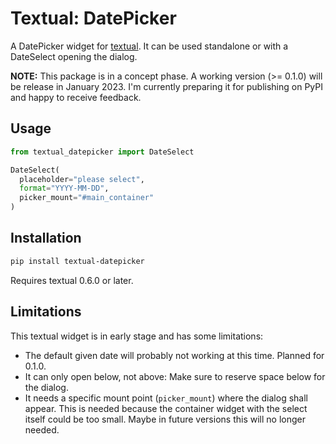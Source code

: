 # Textual: DatePicker

A DatePicker widget for [textual](https://github.com/Textualize/textual). It can be used standalone or with a DateSelect opening the dialog.

**NOTE:** This package is in a concept phase. A working version (>= 0.1.0) will
be release in January 2023. I'm currently preparing it for publishing on PyPI and
happy to receive feedback.

## Usage

```python
from textual_datepicker import DateSelect

DateSelect(
  placeholder="please select",
  format="YYYY-MM-DD",
  picker_mount="#main_container"
)
```

## Installation

```bash
pip install textual-datepicker
```

Requires textual 0.6.0 or later.

## Limitations

This textual widget is in early stage and has some limitations:

* The default given date will probably not working at this time. Planned for 0.1.0.
* It can only open below, not above: Make sure to reserve space below for the dialog.
* It needs a specific mount point (`picker_mount`) where the dialog
  shall appear. This is needed because the container widget with the select
  itself could be too small. Maybe in future versions this will no longer
  needed.
